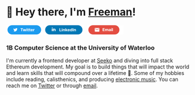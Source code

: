 # 👋 Hey there, I'm [Freeman](https://freemanjiang.com/)!

<a href="https://twitter.com/freemanxjiang" title="Twitter" target="blank"><img src="/assets/TwitterSM.svg"  height="25" aria-hidden="true"></a> <a href="google.com" title="This is a test"><img src="/assets/LinkedInSM.svg" height="25" aria-hidden="true" style="margin-right: 5px;"></a> <a href="google.com" title="This is a test"><img src="/assets/GmailSM.svg" height="25" aria-hidden="true"></a>
### 1B Computer Science at the University of Waterloo 

I'm currently a frontend developer at [Seeko](https://www.getseeko.com/) and diving into full stack Ethereum development. My goal is to build things that will impact the world and learn skills that will compound over a lifetime 🚀. Some of my hobbies include reading, calisthenics, and producing [electronic music](https://www.youtube.com/channel/UCPoov46cB1Ae7XQzM6wM_Jw). You can reach me on [Twitter](https://twitter.com/freemanxjiang) or through [email](mailto:freeman.jiang.ca@gmail.com).
